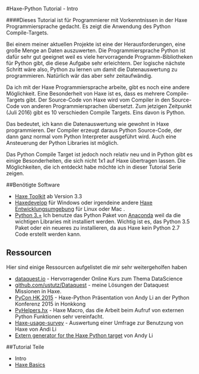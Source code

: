#Haxe-Python Tutorial - Intro

####Dieses Tutorial ist für Programmierer mit Vorkenntnissen in der Haxe Programmiersprache gedacht. Es zeigt die Anwendung des Python Compile-Targets.

Bei einem meiner aktuellen Projekte ist eine der Herausforderungen, eine große Menge an Daten auszuwerten. Die Programmiersprache Python ist dafür sehr gut geeignet weil es viele hervorragende Programm-Bibliotheken für Python gibt, die diese Aufgabe sehr erleichtern. Der logische nächste Schritt wäre also, Python zu lernen um damit die Datenauswertung zu programmieren. Natürlich  wär das aber sehr zeitaufwändig.

Da ich mit der Haxe Programmiersprache arbeite, gibt es noch eine andere Möglichkeit. Eine Besonderheit von Haxe ist es, dass es mehrere Compile-Targets gibt. Der Source-Code von Haxe wird vom Compiler in den Source-Code von anderen Programmiersprachen übersetzt. Zum jetzigen Zeitpunkt (Juli 2016) gibt es 10 verschieden Compile Targets. Eins davon is Python.

Das bedeutet, ich kann die Datenauswertung wie gewohnt in Haxe programmieren. Der Compiler erzeugt daraus Python Source-Code, der dann ganz normal vom Python Interpreter ausgeführt wird. Auch eine Ansteuerung der Python Libraries ist möglich. 

Das Python Compile Target ist jedoch noch relativ neu und in Python gibt es einige Besonderheiten, die sich nicht 1x1 auf Haxe übertragen lassen. Die Möglichkeiten, die ich entdeckt habe möchte ich in dieser Tutorial Serie zeigen.

##Benötigte Software

* [Haxe Toolkit](http://haxe.org/) ab Version 3.3  
* [Haxedevelop](http://haxedevelop.org/) für Windows
  oder irgendeine andere [Haxe Entwicklungsumgebung](http://haxe.org/documentation/introduction/editors-and-ides.html) für Linux oder Mac .
* [Python 3.+](https://www.continuum.io/downloads) Ich benutze das Python Paket von [Anaconda](https://www.continuum.io/why-anaconda) weil da die wichtigen Libraries mit installiert werden. Wichtig ist es, das Python 3.5 Paket oder ein neueres zu installieren, da aus Haxe kein Python 2.7 Code erstellt werden kann.

## Ressourcen

Hier sind einige Ressourcen aufgelistet die mir sehr weitergeholfen haben

* [dataquest.io](https://www.dataquest.io/) - Hervorragender Online Kurs zum Thema DataScience
* [github.com/ustutz/Dataquest](https://github.com/ustutz/Dataquest) - meine Lösungen der Dataquest Missionen in Haxe.
* [PyCon HK 2015](https://haxe.io/@andy_li/PyCon%20HK%202015.pdf) - Haxe-Python Präsentation von Andy Li an der Python Konferenz 2015 in Honkkong
* [PyHelpers.hx](https://github.com/andyli/haxe-usage-survey/blob/master/src/PyHelpers.hx) - Haxe Macro, das die Arbeit beim Aufruf von externen Python Funktionen sehr vereinfacht.
* [Haxe-usage-survey](https://github.com/andyli/haxe-usage-survey) - Auswertung einer Umfrage zur Benutzung von Haxe von Andi Li
* [Extern generator for the Haxe Python target](https://github.com/andyli/pyextern) von Andy Li

##Tutorial Teile
* Intro
* [Haxe Basics]()

